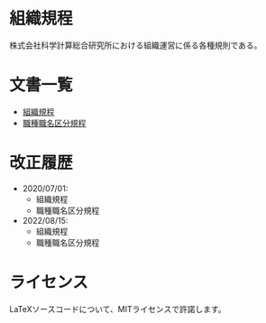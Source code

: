 # 組織規程
株式会社科学計算総合研究所における組織運営に係る各種規則である。

# 文書一覧
- [組織規程](./src/組織規程.tex)
- [職種職名区分規程](./src/職種職名区分規程.tex)

# 改正履歴
- 2020/07/01:
  - 組織規程
  - 職種職名区分規程
- 2022/08/15:
  - 組織規程
  - 職種職名区分規程

# ライセンス
LaTeXソースコードについて、MITライセンスで許諾します。
